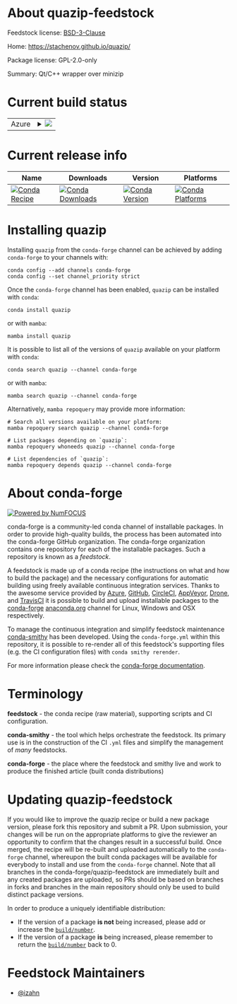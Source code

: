 About quazip-feedstock
======================

Feedstock license: [BSD-3-Clause](https://github.com/conda-forge/quazip-feedstock/blob/main/LICENSE.txt)

Home: https://stachenov.github.io/quazip/

Package license: GPL-2.0-only

Summary: Qt/C++ wrapper over minizip

Current build status
====================


<table>
    
  <tr>
    <td>Azure</td>
    <td>
      <details>
        <summary>
          <a href="https://dev.azure.com/conda-forge/feedstock-builds/_build/latest?definitionId=13795&branchName=main">
            <img src="https://dev.azure.com/conda-forge/feedstock-builds/_apis/build/status/quazip-feedstock?branchName=main">
          </a>
        </summary>
        <table>
          <thead><tr><th>Variant</th><th>Status</th></tr></thead>
          <tbody><tr>
              <td>linux_64</td>
              <td>
                <a href="https://dev.azure.com/conda-forge/feedstock-builds/_build/latest?definitionId=13795&branchName=main">
                  <img src="https://dev.azure.com/conda-forge/feedstock-builds/_apis/build/status/quazip-feedstock?branchName=main&jobName=linux&configuration=linux%20linux_64_" alt="variant">
                </a>
              </td>
            </tr><tr>
              <td>osx_64</td>
              <td>
                <a href="https://dev.azure.com/conda-forge/feedstock-builds/_build/latest?definitionId=13795&branchName=main">
                  <img src="https://dev.azure.com/conda-forge/feedstock-builds/_apis/build/status/quazip-feedstock?branchName=main&jobName=osx&configuration=osx%20osx_64_" alt="variant">
                </a>
              </td>
            </tr>
          </tbody>
        </table>
      </details>
    </td>
  </tr>
</table>

Current release info
====================

| Name | Downloads | Version | Platforms |
| --- | --- | --- | --- |
| [![Conda Recipe](https://img.shields.io/badge/recipe-quazip-green.svg)](https://anaconda.org/conda-forge/quazip) | [![Conda Downloads](https://img.shields.io/conda/dn/conda-forge/quazip.svg)](https://anaconda.org/conda-forge/quazip) | [![Conda Version](https://img.shields.io/conda/vn/conda-forge/quazip.svg)](https://anaconda.org/conda-forge/quazip) | [![Conda Platforms](https://img.shields.io/conda/pn/conda-forge/quazip.svg)](https://anaconda.org/conda-forge/quazip) |

Installing quazip
=================

Installing `quazip` from the `conda-forge` channel can be achieved by adding `conda-forge` to your channels with:

```
conda config --add channels conda-forge
conda config --set channel_priority strict
```

Once the `conda-forge` channel has been enabled, `quazip` can be installed with `conda`:

```
conda install quazip
```

or with `mamba`:

```
mamba install quazip
```

It is possible to list all of the versions of `quazip` available on your platform with `conda`:

```
conda search quazip --channel conda-forge
```

or with `mamba`:

```
mamba search quazip --channel conda-forge
```

Alternatively, `mamba repoquery` may provide more information:

```
# Search all versions available on your platform:
mamba repoquery search quazip --channel conda-forge

# List packages depending on `quazip`:
mamba repoquery whoneeds quazip --channel conda-forge

# List dependencies of `quazip`:
mamba repoquery depends quazip --channel conda-forge
```


About conda-forge
=================

[![Powered by
NumFOCUS](https://img.shields.io/badge/powered%20by-NumFOCUS-orange.svg?style=flat&colorA=E1523D&colorB=007D8A)](https://numfocus.org)

conda-forge is a community-led conda channel of installable packages.
In order to provide high-quality builds, the process has been automated into the
conda-forge GitHub organization. The conda-forge organization contains one repository
for each of the installable packages. Such a repository is known as a *feedstock*.

A feedstock is made up of a conda recipe (the instructions on what and how to build
the package) and the necessary configurations for automatic building using freely
available continuous integration services. Thanks to the awesome service provided by
[Azure](https://azure.microsoft.com/en-us/services/devops/), [GitHub](https://github.com/),
[CircleCI](https://circleci.com/), [AppVeyor](https://www.appveyor.com/),
[Drone](https://cloud.drone.io/welcome), and [TravisCI](https://travis-ci.com/)
it is possible to build and upload installable packages to the
[conda-forge](https://anaconda.org/conda-forge) [anaconda.org](https://anaconda.org/)
channel for Linux, Windows and OSX respectively.

To manage the continuous integration and simplify feedstock maintenance
[conda-smithy](https://github.com/conda-forge/conda-smithy) has been developed.
Using the ``conda-forge.yml`` within this repository, it is possible to re-render all of
this feedstock's supporting files (e.g. the CI configuration files) with ``conda smithy rerender``.

For more information please check the [conda-forge documentation](https://conda-forge.org/docs/).

Terminology
===========

**feedstock** - the conda recipe (raw material), supporting scripts and CI configuration.

**conda-smithy** - the tool which helps orchestrate the feedstock.
                   Its primary use is in the construction of the CI ``.yml`` files
                   and simplify the management of *many* feedstocks.

**conda-forge** - the place where the feedstock and smithy live and work to
                  produce the finished article (built conda distributions)


Updating quazip-feedstock
=========================

If you would like to improve the quazip recipe or build a new
package version, please fork this repository and submit a PR. Upon submission,
your changes will be run on the appropriate platforms to give the reviewer an
opportunity to confirm that the changes result in a successful build. Once
merged, the recipe will be re-built and uploaded automatically to the
`conda-forge` channel, whereupon the built conda packages will be available for
everybody to install and use from the `conda-forge` channel.
Note that all branches in the conda-forge/quazip-feedstock are
immediately built and any created packages are uploaded, so PRs should be based
on branches in forks and branches in the main repository should only be used to
build distinct package versions.

In order to produce a uniquely identifiable distribution:
 * If the version of a package **is not** being increased, please add or increase
   the [``build/number``](https://docs.conda.io/projects/conda-build/en/latest/resources/define-metadata.html#build-number-and-string).
 * If the version of a package **is** being increased, please remember to return
   the [``build/number``](https://docs.conda.io/projects/conda-build/en/latest/resources/define-metadata.html#build-number-and-string)
   back to 0.

Feedstock Maintainers
=====================

* [@izahn](https://github.com/izahn/)

